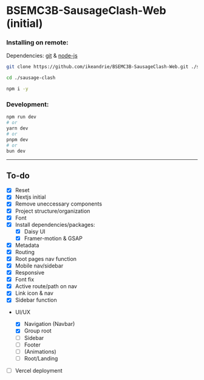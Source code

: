 # BSEMC3B-SausageClash-Web (initial)

### Installing on remote:

Dependencies: [git](https://git-scm.com/) & [node-js](https://nodejs.org/en)

```bash
git clone https://github.com/ikeandrie/BSEMC3B-SausageClash-Web.git ./sausage-clash

cd ./sausage-clash

npm i -y
```

### Development:

```bash
npm run dev
# or
yarn dev
# or
pnpm dev
# or
bun dev
```

<hr>

## To-do

- [x] Reset
- [x] Nextjs initial
- [x] Remove uneccessary components
- [x] Project structure/organization
- [x] Font
- [x] Install dependencies/packages:
  - [x] Daisy UI
  - [x] Framer-motion & GSAP
- [x] Metadata
- [x] Routing
- [x] Root pages nav function
- [x] Mobile nav/sidebar
- [x] Responsive
- [x] Font fix
- [x] Active route/path on nav
- [x] Link icon & nav
- [x] Sidebar function

- UI/UX

  - [x] Navigation (Navbar)
  - [x] Group root
  - [ ] Sidebar
  - [ ] Footer
  - [ ] (Animations)
  - [ ] Root/Landing

- [ ] Vercel deployment
